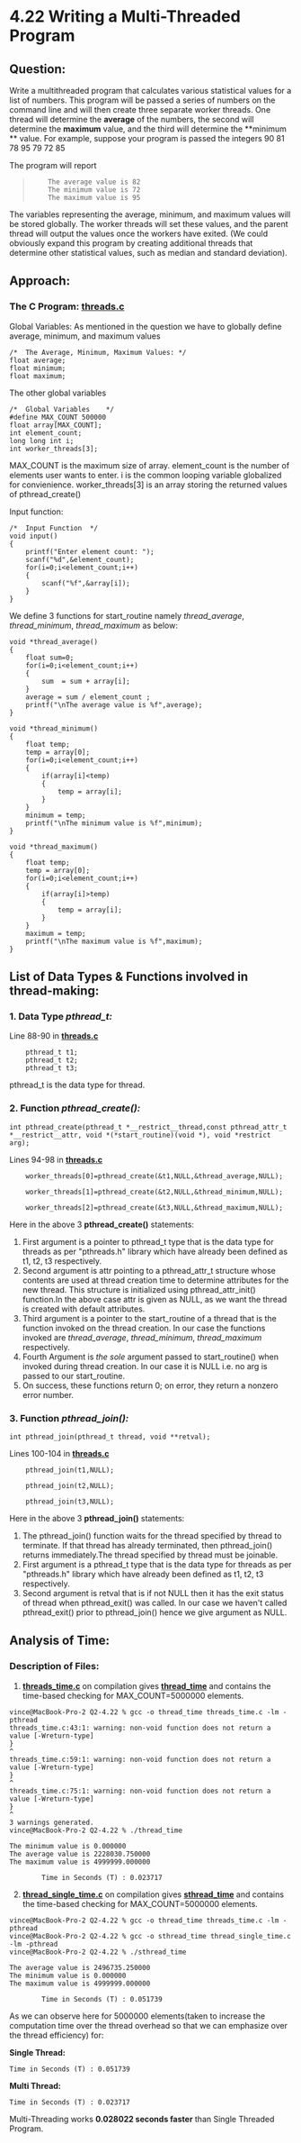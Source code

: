 # 4.22 Writing a Multi-Threaded Program

## Question:

Write a multithreaded program that calculates various statistical values for a list of numbers. 
This program will be passed a series of numbers on the command line and will then create three separate worker threads. 
One thread will determine the **average** of the numbers, the second will determine the **maximum** value, and the third will determine the **minimum ** value. 
For example, suppose your program is passed the integers 90 81 78 95 79 72 85 

The program will report
>         The average value is 82
>         The minimum value is 72
>         The maximum value is 95

The variables representing the average, minimum, and maximum values will be stored globally. 
The worker threads will set these values, and the parent thread will output the values once the workers have exited. 
(We could obviously expand this program by creating additional threads that determine other statistical values, such as median and standard deviation).

## Approach:
### The C Program: [**threads.c**](https://github.com/VincentPaulV/CS252-OS-Assignment/blob/main/Q2-4.22/threads.c)
Global Variables:
As mentioned in the question we have to globally define average, minimum, and maximum values
```
/*  The Average, Minimum, Maximum Values: */
float average;
float minimum;
float maximum;
```
The other global variables
```
/*  Global Variables    */
#define MAX_COUNT 500000
float array[MAX_COUNT];
int element_count;
long long int i;
int worker_threads[3];
```
MAX_COUNT is the maximum size of array.
element_count is the number of elements user wants to enter.
i is the common looping variable globalized for convienience.
worker_threads[3] is an array storing the returned values of pthread_create()

Input function:

```
/*  Input Function  */
void input()
{
    printf("Enter element count: ");
    scanf("%d",&element_count);
    for(i=0;i<element_count;i++)
    {
        scanf("%f",&array[i]);
    }
}
```

We define 3 functions for start_routine namely *thread_average*, *thread_minimum*, *thread_maximum* as below:

```
void *thread_average()
{
    float sum=0;
    for(i=0;i<element_count;i++)
    {
        sum  = sum + array[i];
    }
    average = sum / element_count ;
    printf("\nThe average value is %f",average);
}
```

```
void *thread_minimum()
{
    float temp;
    temp = array[0];
    for(i=0;i<element_count;i++)
    {
        if(array[i]<temp)
        {
            temp = array[i];
        }
    }
    minimum = temp;
    printf("\nThe minimum value is %f",minimum);
}
```

```
void *thread_maximum()
{
    float temp;
    temp = array[0];
    for(i=0;i<element_count;i++)
    {
        if(array[i]>temp)
        {
            temp = array[i];
        }
    }
    maximum = temp;
    printf("\nThe maximum value is %f",maximum);
}
```


## List of Data Types & Functions involved in thread-making:
### **1. Data Type *pthread_t:***
Line 88-90 in [**threads.c**](https://github.com/VincentPaulV/CS252-OS-Assignment/blob/main/Q2-4.22/threads.c)
```
    pthread_t t1;
    pthread_t t2;
    pthread_t t3;
```

pthread_t is the data type for thread.


### **2. Function *pthread_create():***
```
int pthread_create(pthread_t *__restrict__thread,const pthread_attr_t *__restrict__attr, void *(*start_routine)(void *), void *restrict arg);
```
Lines 94-98 in [**threads.c**](https://github.com/VincentPaulV/CS252-OS-Assignment/blob/main/Q2-4.22/threads.c)
```
    worker_threads[0]=pthread_create(&t1,NULL,&thread_average,NULL);
	
    worker_threads[1]=pthread_create(&t2,NULL,&thread_minimum,NULL);
	
    worker_threads[2]=pthread_create(&t3,NULL,&thread_maximum,NULL);
```

Here in the above 3 **pthread_create()** statements:

  1. First argument is a pointer to pthread_t type that is the data type for threads as per "pthreads.h" library which have already been defined as t1, t2, t3 respectively.
  2. Second argument is attr pointing to a pthread_attr_t structure whose contents are used at thread creation time to determine attributes for the new thread. This structure is initialized using pthread_attr_init() function.In the above case attr is given as NULL, as we want the thread is created with default attributes.
  3. Third argument is a pointer to the start_routine of a thread that is the function invoked on the thread creation. In our case the functions invoked are *thread_average*, *thread_minimum*, *thread_maximum* respectively.
  4. Fourth Argument is *the sole* argument passed to start_routine() when invoked during thread creation. In our case it is NULL i.e. no arg is passed to our start_routine.
  5. On success, these functions return 0; on error, they return a nonzero error number.

### **3. Function *pthread_join():***
```
int pthread_join(pthread_t thread, void **retval);
```
Lines 100-104 in [**threads.c**](https://github.com/VincentPaulV/CS252-OS-Assignment/blob/main/Q2-4.22/threads.c)
```
    pthread_join(t1,NULL);

    pthread_join(t2,NULL);

    pthread_join(t3,NULL);
```
Here in the above 3 **pthread_join()** statements:

  1. The pthread_join() function waits for the thread specified by thread to terminate.  If that thread has already terminated, then pthread_join() returns immediately.The thread specified by thread must be joinable.
  2. First argument is a pthread_t type that is the data type for threads as per "pthreads.h" library which have already been defined as t1, t2, t3 respectively.
  3. Second argument is retval that is if not NULL then it has the exit status of thread when pthread_exit() was called. In our case we haven't called pthread_exit() prior to pthread_join() hence we give argument as NULL.

## Analysis of Time:
### Description of Files:
1. [**threads_time.c**](https://github.com/VincentPaulV/CS252-OS-Assignment/blob/main/Q2-4.22/threads_time.c) on compilation gives [**thread_time**](https://github.com/VincentPaulV/CS252-OS-Assignment/blob/main/Q2-4.22/thread_time) and contains the time-based checking for MAX_COUNT=5000000 elements.
```
vince@MacBook-Pro-2 Q2-4.22 % gcc -o thread_time threads_time.c -lm -pthread
threads_time.c:43:1: warning: non-void function does not return a value [-Wreturn-type]
}
^
threads_time.c:59:1: warning: non-void function does not return a value [-Wreturn-type]
}
^
threads_time.c:75:1: warning: non-void function does not return a value [-Wreturn-type]
}
^
3 warnings generated.
vince@MacBook-Pro-2 Q2-4.22 % ./thread_time

The minimum value is 0.000000
The average value is 2228030.750000
The maximum value is 4999999.000000

        Time in Seconds (T) : 0.023717
```

2. [**thread_single_time.c**](https://github.com/VincentPaulV/CS252-OS-Assignment/blob/main/Q2-4.22/thread_single_time.c) on compilation gives [**sthread_time**](https://github.com/VincentPaulV/CS252-OS-Assignment/blob/main/Q2-4.22/sthread_time) and contains the time-based checking for MAX_COUNT=5000000 elements.
```
vince@MacBook-Pro-2 Q2-4.22 % gcc -o thread_time threads_time.c -lm -pthread
vince@MacBook-Pro-2 Q2-4.22 % gcc -o sthread_time thread_single_time.c -lm -pthread
vince@MacBook-Pro-2 Q2-4.22 % ./sthread_time

The average value is 2496735.250000
The minimum value is 0.000000
The maximum value is 4999999.000000

        Time in Seconds (T) : 0.051739
```

As we can observe here for 5000000 elements(taken to increase the computation time over the thread overhead so that we can emphasize over the thread efficiency) for:

**Single Thread:**
```
Time in Seconds (T) : 0.051739
```

**Multi Thread:**
```
Time in Seconds (T) : 0.023717
```
Multi-Threading works **0.028022 seconds faster** than Single Threaded Program.


